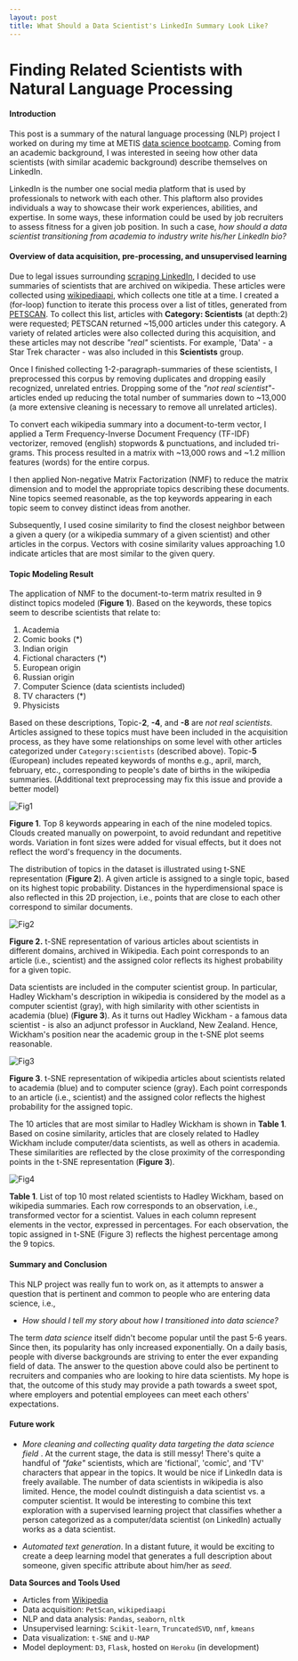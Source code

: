 ```yaml
---
layout: post
title: What Should a Data Scientist's LinkedIn Summary Look Like?
---
```


# Finding Related Scientists with Natural Language Processing
  
#### Introduction

This post is a summary of the natural language processing (NLP) project I worked on during my time at METIS [data science bootcamp](https://www.thisismetis.com/data-science-bootcamps). Coming from an academic background, I was interested in seeing how other data scientists (with similar academic background) describe themselves on LinkedIn. 

LinkedIn is the number one social media platform that is used by professionals to network with each other. This plaftorm also provides individuals a way to showcase their work experiences, abilities, and expertise. In some ways, these information could be used by job recruiters to assess fitness for a given job position. In such a case, _how should a data scientist transitioning from academia to industry write his/her LinkedIn bio?_ 

#### Overview of data acquisition, pre-processing, and unsupervised learning
Due to legal issues surrounding [scraping LinkedIn](https://techcrunch.com/2016/08/15/linkedin-sues-scrapers/), I decided to use summaries of scientists that are archived on wikipedia. These articles were collected using [wikipediaapi](https://pypi.org/project/Wikipedia-API/), which collects one title at a time. I created a (for-loop) function to iterate this process over a list of titles, generated from [PETSCAN](https://petscan.wmflabs.org/). To collect this list, articles with **Category: Scientists** (at depth:2) were requested; PETSCAN returned ~15,000 articles under this category. A variety of related articles were also collected during this acquisition, and these articles may not describe _"real"_ scientists. For example, 'Data' - a Star Trek character - was also included in this **Scientists** group.  

Once I finished collecting 1-2-paragraph-summaries of these scientists, I preprocessed this corpus by removing duplicates and dropping easily recognized, unrelated entries. Dropping some of the _"not real scientist"_-articles ended up reducing the total number of summaries down to ~13,000 (a more extensive cleaning is necessary to remove all unrelated articles).

To convert each wikipedia summary into a document-to-term vector, I applied a Term Frequency-Inverse Document Frequency (TF-IDF) vectorizer, removed (english) stopwords & punctuations, and included tri-grams.  This process resulted in a matrix with ~13,000 rows and ~1.2 million features (words) for the entire corpus.

I then applied Non-negative Matrix Factorization (NMF) to reduce the matrix dimension and to model the appropriate topics describing these documents. Nine topics seemed reasonable, as the top keywords appearing in each topic seem to convey distinct ideas from another. 

Subsequently, I used cosine similarity to find the closest neighbor between a given a query (or a wikipedia summary of a given scientist) and other articles in the corpus. Vectors with cosine similarity values approaching 1.0 indicate articles that are most similar to the given query. 

#### Topic Modeling Result    

The application of NMF to the document-to-term matrix resulted in 9 distinct topics modeled (**Figure 1**).  Based on the keywords, these topics seem to describe  scientists that relate to:
  1. Academia
  2. Comic books (*)
  3. Indian origin
  4. Fictional characters (*)
  5. European origin
  6. Russian origin
  7. Computer Science (data scientists included)
  8. TV characters (*)
  9. Physicists  

Based on these descriptions, Topic-**2**, **-4**, and **-8** are _not real scientists_. Articles assigned to these topics must have been included in the acquisition process, as they have some relationships on some level with other articles categorized under `Category:scientists`  (described above). Topic-**5** (European) includes repeated keywords of months e.g., april, march, february, etc., corresponding to people's date of births in the wikipedia summaries. (Additional text preprocessing may fix this issue and provide a better model) 

![Fig1]({{site.url}}/images/wordclouds.png)

**Figure 1**. Top 8 keywords appearing in each of the nine modeled topics. Clouds created manually on powerpoint, to avoid redundant and repetitive words. Variation in font sizes were added for visual effects, but it does not reflect the word's frequency in the documents.        

The distribution of topics in the dataset is illustrated using t-SNE representation (**Figure 2**). A given article is assigned to a single topic, based on its highest topic probability. Distances in the hyperdimensional space is also reflected in this 2D projection, i.e., points that are close to each other correspond to similar documents. 

  ![Fig2]({{site.url}}/images/nmf_tsne.png)

  **Figure 2.** t-SNE representation of various articles about scientists in different domains, archived in Wikipedia. Each point corresponds to an article (i.e., scientist) and the assigned color reflects its highest probability for a given topic.  

Data scientists are included in the computer scientist group. In particular, Hadley Wickham's description in wikipedia is considered by the model as a computer scientist (gray), with high similarity with other scientists in academia (blue) (**Figure 3**). As it turns out Hadley Wickham - a famous data scientist - is also an adjunct professor in Auckland, New Zealand. Hence, Wickham's position near the academic group in the t-SNE plot seems reasonable.    

  ![Fig3]({{site.url}}/images/computersScientist-2.png)

  **Figure 3**. t-SNE representation of wikipedia articles about scientists related to academia (blue) and to computer science (gray). Each point corresponds to an article (i.e., scientist) and the assigned color reflects the highest probability for the assigned topic. 

The 10 articles that are most similar to Hadley Wickham is shown in **Table 1**. Based on cosine similarity, articles that are closely related to Hadley Wickham include computer/data scientists, as well as others in academia. These similarities are reflected by the close proximity of the corresponding points in the t-SNE representation (**Figure 3**).

![Fig4]({{site.url}}/images/Hadley.png)

**Table 1**. List of top 10 most related scientists to Hadley Wickham, based on wikipedia summaries. Each row corresponds to an observation, i.e., transformed vector for a scientist. Values in each column represent elements in the vector, expressed in percentages. For each observation, the topic assigned in t-SNE (Figure 3) reflects the highest percentage among the 9 topics.  

#### Summary and Conclusion
This NLP project was really fun to work on, as it attempts to answer a question that is pertinent and common to people who are entering data science, i.e.,
-  _How should I tell my story about how I transitioned into data science?_   

The term _data science_ itself didn't become popular until the past 5-6 years. Since then, its popularity has only increased exponentially. On a daily basis, people with diverse backgrounds are striving to enter the ever expanding field of data. The answer to the question above could also be pertinent to recruiters and companies who are looking to hire data scientists. My hope is that, the outcome of this study may provide a path towards a sweet spot, where employers and potential employees can meet each others' expectations. 

#### Future work

- *More cleaning and collecting quality data targeting the data science field* . At the current stage, the data is still messy! There's quite a handful of _"fake"_ scientists, which are  'fictional', 'comic', and 'TV' characters that appear in the topics. It would be nice if LinkedIn data is freely available. The number of data scientists in wikipedia is also limited. Hence, the model coulndt distinguish a data scientist vs. a computer scientist. It would be interesting to combine this text exploration with a supervised learning project that classifies whether a person categorized as a computer/data scientist (on LinkedIn) actually works as a data scientist.    

- *Automated text generation*. In a distant future, it would be exciting to create a deep learning model that generates a full description about someone, given specific attribute about him/her as _seed_.                    

  

**Data Sources and Tools Used**
- Articles from [Wikipedia](https://en.wikipedia.org/wiki/Main_Page)
- Data acquisition: `PetScan`, `wikipediaapi`
- NLP and data analysis: `Pandas`, `seaborn`, `nltk`
- Unsupervised learning: `Scikit-learn`, `TruncatedSVD`,   `nmf`, `kmeans`
- Data visualization: `t-SNE` and `U-MAP` 
- Model deployment: `D3`, `Flask`, hosted on `Heroku` (in development)
